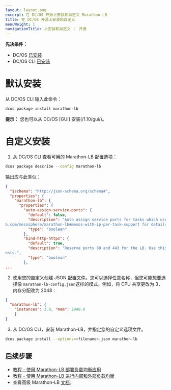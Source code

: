 ```yaml
---
layout: layout.pug
excerpt: 在 DC/OS 开源上安装和自定义 Marathon-LB
title: 在 DC/OS 开源上安装和自定义
menuWeight: 1
navigationTitle: 上安装和自定义 ： 开源
---
```



**先决条件：**

- DC/OS [已安装](/1.10/installing/oss/)
- DC/OS CLI [已安装](/1.10/cli/install/)

# 默认安装

从 DC/OS CLI 输入此命令：

  ```bash
  dcos package install marathon-lb
  ```

**提示：** 您也可以从 DC/OS [GUI] 安装(/1.10/gui/)。


# 自定义安装

1. 从 DC/OS CLI 查看可用的 Marathon-LB 配置选项：

  ```bash
  dcos package describe --config marathon-lb
  ```

 输出应与此类似：

  ```json
  {
    "$schema": "http://json-schema.org/schema#",
    "properties": {
      "marathon-lb": {
        "properties": {
          "auto-assign-service-ports": {
            "default": false,
            "description": "Auto assign service ports for tasks which use IP-per-task. See https://githu
  b.com/mesosphere/marathon-lb#mesos-with-ip-per-task-support for details.",
            "type": "boolean"
          },
          "bind-http-https": {
            "default": true,
            "description": "Reserve ports 80 and 443 for the LB. Use this if you intend to use virtual h
  osts.",
            "type": "boolean"
          },
  ...
  ```

2. 使用您的自定义创建 JSON 配置文件。您可以选择任意名称，但您可能想要选择像 `marathon-lb-config.json`这样的模式。例如，将 CPU 共享更改为 3，内存分配改为 2048：

  ```json
  {
    "marathon-lb": {
      "instances": 3.0, "mem": 2048.0
      }
  }
  ```

3. 从 DC/OS CLI，安装 Marathon-LB，并指定您的自定义选项文件。

  ```bash
  dcos package install --options=<filename>.json marathon-lb
  ```

## 后续步骤

- [教程 - 使用 Marathon-LB 部署负载均衡应用](/cn/services/marathon-lb/marathon-lb-basic-tutorial/)
- [教程 - 使用 Marathon-LB 进行内部和外部负载均衡](/cn/services/marathon-lb/marathon-lb-advanced-tutorial/)
- 查看高级 Marathon-LB [文档](/cn/services/marathon-lb/advanced/)。
